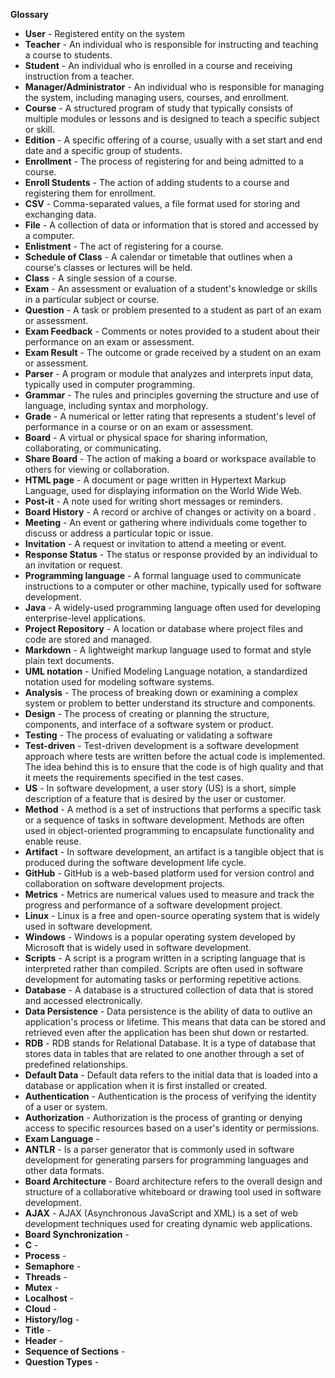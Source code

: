 **Glossary**

- **User** - Registered entity on the system
- **Teacher** - An individual who is responsible for instructing and teaching a course to students.
- **Student** - An individual who is enrolled in a course and receiving instruction from a teacher.
- **Manager/Administrator** - An individual who is responsible for managing the system, including managing users, courses, and enrollment.
- **Course** -  A structured program of study that typically consists of multiple modules or lessons and is designed to teach a specific subject or skill.
- **Edition** - A specific offering of a course, usually with a set start and end date and a specific group of students.
- **Enrollment** - The process of registering for and being admitted to a course.
- **Enroll Students** - The action of adding students to a course and registering them for enrollment.
- **CSV** - Comma-separated values, a file format used for storing and exchanging data.
- **File** - A collection of data or information that is stored and accessed by a computer.
- **Enlistment** - The act of registering for a course.
- **Schedule of Class** - A calendar or timetable that outlines when a course's classes or lectures will be held.
- **Class** - A single session of a course.
- **Exam** - An assessment or evaluation of a student's knowledge or skills in a particular subject or course.
- **Question** - A task or problem presented to a student as part of an exam or assessment.
- **Exam Feedback** - Comments or notes provided to a student about their performance on an exam or assessment.
- **Exam Result** - The outcome or grade received by a student on an exam or assessment.
- **Parser** - A program or module that analyzes and interprets input data, typically used in computer programming.
- **Grammar** - The rules and principles governing the structure and use of language, including syntax and morphology.
- **Grade** - A numerical or letter rating that represents a student's level of performance in a course or on an exam or assessment.
- **Board** - A virtual or physical space for sharing information, collaborating, or communicating.
- **Share Board** - The action of making a board or workspace available to others for viewing or collaboration.
- **HTML page** - A document or page written in Hypertext Markup Language, used for displaying information on the World Wide Web.
- **Post-it** - A note used for writing short messages or reminders.
- **Board History** - A record or archive of changes or activity on a board .
- **Meeting** - An event or gathering where individuals come together to discuss or address a particular topic or issue.
- **Invitation** - A request or invitation to attend a meeting or event.
- **Response Status** - The status or response provided by an individual to an invitation or request.
- **Programming language** - A formal language used to communicate instructions to a computer or other machine, typically used for software development.
- **Java** - A widely-used programming language often used for developing enterprise-level applications.
- **Project Repository** - A location or database where project files and code are stored and managed.
- **Markdown** - A lightweight markup language used to format and style plain text documents.
- **UML notation** - Unified Modeling Language notation, a standardized notation used for modeling software systems.
- **Analysis** - The process of breaking down or examining a complex system or problem to better understand its structure and components.
- **Design** - The process of creating or planning the structure, components, and interface of a software system or product.
- **Testing** - The process of evaluating or validating a software
- **Test-driven** - Test-driven development is a software development approach where tests are written before the actual code is implemented. The idea behind this is to ensure that the code is of high quality and that it meets the requirements specified in the test cases.
- **US** - In software development, a user story (US) is a short, simple description of a feature that is desired by the user or customer.
- **Method** - A method is a set of instructions that performs a specific task or a sequence of tasks in software development. Methods are often used in object-oriented programming to encapsulate functionality and enable reuse.
- **Artifact** - In software development, an artifact is a tangible object that is produced during the software development life cycle.
- **GitHub** - GitHub is a web-based platform used for version control and collaboration on software development projects.
- **Metrics** - Metrics are numerical values used to measure and track the progress and performance of a software development project.
- **Linux** - Linux is a free and open-source operating system that is widely used in software development.
- **Windows** -  Windows is a popular operating system developed by Microsoft that is widely used in software development.
- **Scripts** - A script is a program written in a scripting language that is interpreted rather than compiled. Scripts are often used in software development for automating tasks or performing repetitive actions.
- **Database** - A database is a structured collection of data that is stored and accessed electronically.
- **Data Persistence** - Data persistence is the ability of data to outlive an application's process or lifetime. This means that data can be stored and retrieved even after the application has been shut down or restarted.
- **RDB** - RDB stands for Relational Database. It is a type of database that stores data in tables that are related to one another through a set of predefined relationships.
- **Default Data** - Default data refers to the initial data that is loaded into a database or application when it is first installed or created.
- **Authentication** - Authentication is the process of verifying the identity of a user or system.
- **Authorization** - Authorization is the process of granting or denying access to specific resources based on a user's identity or permissions.
- **Exam Language** - 
- **ANTLR** - Is a parser generator that is commonly used in software development for generating parsers for programming languages and other data formats.
- **Board Architecture** - Board architecture refers to the overall design and structure of a collaborative whiteboard or drawing tool used in software development.
- **AJAX** - AJAX (Asynchronous JavaScript and XML) is a set of web development techniques used for creating dynamic web applications.
- **Board Synchronization** -
- **C** -
- **Process** -
- **Semaphore** -
- **Threads** -
- **Mutex** -
- **Localhost** -
- **Cloud** -
- **History/log** -
- **Title** -
- **Header** -
- **Sequence of Sections** -
- **Question Types** -
